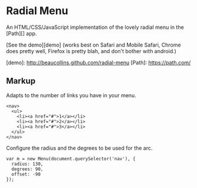 Radial Menu
===========
An HTML/CSS/JavaScript implementation of the lovely radial menu in the [Path][] app.

[See the demo][demo] (works best on Safari and Mobile Safari, Chrome does pretty well, Firefox is
pretty blah, and don't bother with android.)

[demo]: http://beaucollins.github.com/radial-menu [Path]: https://path.com/

Markup
-----

Adapts to the number of links you have in your menu.

    <nav>
      <ul>
        <li><a href="#">1</a></li>
        <li><a href="#">2</a></li>
        <li><a href="#">3</a></li>
      </ul>
    </nav>

Configure the radius and the degrees to be used for the arc.

    var m = new Menu(document.querySelector('nav'), {
      radius: 130,
      degrees: 90,
      offset: -90
    });
    
